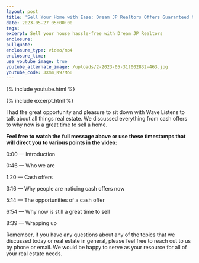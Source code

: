 ```yaml
---
layout: post
title: 'Sell Your Home with Ease: Dream JP Realtors Offers Guaranteed Cash Offers'
date: 2023-05-27 05:00:00
tags:
excerpt: Sell your house hassle-free with Dream JP Realtors
enclosure:
pullquote:
enclosure_type: video/mp4
enclosure_time:
use_youtube_image: true
youtube_alternate_image: /uploads/2-2023-05-31t002832-463.jpg
youtube_code: JXmm_K97Mo0
---
```

{% include youtube.html %}

{% include excerpt.html %}

I had the great opportunity and pleasure to sit down with Wave Listens to talk about all things real estate. We discussed everything from cash offers to why now is a great time to sell a home.

**Feel free to watch the full message above or use these timestamps that will direct you to various points in the video:**

0:00 — Introduction

0:46 — Who we are

1:20 — Cash offers

3:16 — Why people are noticing cash offers now

5:14 — The opportunities of a cash offer

6:54 — Why now is still a great time to sell

8:39 — Wrapping up

Remember, if you have any questions about any of the topics that we discussed today or real estate in general, please feel free to reach out to us by phone or email. We would be happy to serve as your resource for all of your real estate needs.